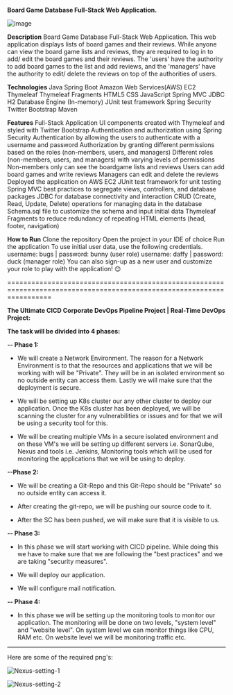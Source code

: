 **Board Game Database Full-Stack Web Application.**

![image](https://github.com/FahadMKhan/BoardgameListingWebApp/assets/97802721/7ac1b768-61e2-4bc9-92f8-926f0564e977)

**Description**
Board Game Database Full-Stack Web Application. This web application displays lists of board games and their reviews. While anyone can view the board game lists and reviews, they are required to log in to add/ edit the board games and their reviews. The 'users' have the authority to add board games to the list and add reviews, and the 'managers' have the authority to edit/ delete the reviews on top of the authorities of users.

**Technologies**
Java
Spring Boot
Amazon Web Services(AWS) EC2
Thymeleaf
Thymeleaf Fragments
HTML5
CSS
JavaScript
Spring MVC
JDBC
H2 Database Engine (In-memory)
JUnit test framework
Spring Security
Twitter Bootstrap
Maven

**Features**
Full-Stack Application
UI components created with Thymeleaf and styled with Twitter Bootstrap
Authentication and authorization using Spring Security
Authentication by allowing the users to authenticate with a username and password
Authorization by granting different permissions based on the roles (non-members, users, and managers)
Different roles (non-members, users, and managers) with varying levels of permissions
Non-members only can see the boardgame lists and reviews
Users can add board games and write reviews
Managers can edit and delete the reviews
Deployed the application on AWS EC2
JUnit test framework for unit testing
Spring MVC best practices to segregate views, controllers, and database packages
JDBC for database connectivity and interaction
CRUD (Create, Read, Update, Delete) operations for managing data in the database
Schema.sql file to customize the schema and input initial data
Thymeleaf Fragments to reduce redundancy of repeating HTML elements (head, footer, navigation)

**How to Run**
Clone the repository
Open the project in your IDE of choice
Run the application
To use initial user data, use the following credentials.
username: bugs | password: bunny (user role)
username: daffy | password: duck (manager role)
You can also sign-up as a new user and customize your role to play with the application! 😊

=======================================================================================================================

**The Ultimate CICD Corporate DevOps Pipeline Project | Real-Time DevOps Project:**


**The task will be divided into 4 phases:**

**-- Phase 1:**

* We will create a Network Environment.
The reason for a Network Environment is to that the resources and applications that we will be working with will be "Private". They will be in an isolated environment so no outside entity can access them. Lastly we will make sure that the deployment is secure.

* We will be setting up K8s cluster our any other cluster to deploy our application. Once the K8s cluster has been deployed, we will be scanning the cluster for any vulnerabilities or issues and for that we will be using a security tool for this.

*  We will be creating multiple VMs in a secure isolated environment and on these VM's we will be setting up different servers i.e. SonarQube, Nexus and tools i.e. Jenkins, Monitoring tools which will be used for monitoring the applications that we will be using to deploy.

**--Phase 2:**

* We will be creating a Git-Repo and this Git-Repo should be "Private" so no outside entity can access it.

* After creating the git-repo, we will be pushing our source code to it.

* After the SC has been pushed, we will make sure that it is visible to us.

**-- Phase 3:**

 * In this phase we will start working with CICD pipeline. While doing this we have to make sure that we are following the "best practices" and we are taking "security measures".

* We will deploy our application.

* We will configure mail notification.

**-- Phase 4:**

* In this phase we will be setting up the monitoring tools to monitor our application. The monitoring will be done on two levels, "system level" and "website level". On system level we can monitor things like CPU, RAM etc. On website level we will be monitoring traffic etc.

-------------------------------------------------------------------------------------------
Here are some of the required png's:

![Nexus-setting-1](https://github.com/FahadMKhan/BoardgameListingWebApp/assets/97802721/711c4dcb-bff2-46b7-8deb-26403da9b820)


![Nexus-setting-2](https://github.com/FahadMKhan/BoardgameListingWebApp/assets/97802721/fcea7679-bf72-4b79-8bb7-8a4eea43906c)
